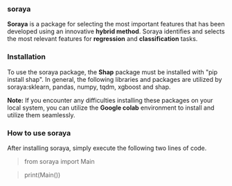 ### soraya 
**Soraya** is a package for selecting the most important features that has been developed using an innovative **hybrid method**. Soraya identifies and selects the most relevant features for **regression** and **classification** tasks.


### Installation
To use the soraya package, the **Shap** package must be installed with "pip install shap". In general, the following libraries and packages are utilized by soraya:sklearn, pandas, numpy, tqdm, xgboost and shap.

**Note:** If you encounter any difficulties installing these packages on your local system, you can utilize the **Google colab** environment to install and utilize them seamlessly.

### How to use soraya
After installing soraya, simply execute the following two lines of code.
> from soraya import Main 

> print(Main())
